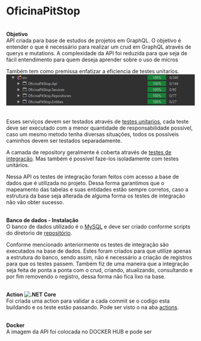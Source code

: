 # OficinaPitStop
<br><b>Objetivo</b></br>
API criada para base de estudos de projetos em GraphQL. 
O objetivo é entender o que é necessário para realizar um crud em GraphQL através de querys e mutations.
A complexidade da API foi reduzida para que seja de fácil entendimento para quem deseja aprender sobre o uso de micros

Também tem como premissa enfatizar a eficiencia de testes unitarios. 
![CodeCoverage](https://github.com/LuizGPG/OficinaPitStop/blob/master/CodeCoverage.PNG)

<br>Esses serviços devem ser testados através de <a href=https://docs.microsoft.com/pt-br/dotnet/core/testing>testes unitarios</a>, cada teste deve ser executado com a menor quantidade de responsabilidade possível, 
caso um mesmo metodo tenha diversas situações, todos os possíveis caminhos devem ser testados separadamente.

A camada de repository geralmente é coberta através de <a href=https://docs.microsoft.com/pt-br/aspnet/core/test/integration-tests>testes de integração</a>. Mas também é possível faze-los isoladamente com testes unitários.

Nessa API os testes de integração foram feitos com acesso a base de dados que é utilizada no projeto.
Dessa forma garantimos que o mapeamento das tabelas e suas entidades estão sempre corretos, caso a estrutura da base seja alterada de alguma forma os testes de integração não vão obter sucesso.

<br><b>Banco de dados - Instalação</b></br>
O banco de dados utilizado é o <a href=https://www.mysql.com/downloads/>MySQL</a> e deve ser criado conforme scripts do diretorio de <a href=https://github.com/LuizGPG/OficinaPitStop/tree/master/OficinaPitStop.Repositories/Banco%20de%20dados> repositório</a>.

Conforme mencionado anteriormente os testes de integração são executados na base de dados. Estes foram criados para que utilize apenas a estrutura do banco, sendo assim, não é necessário a criação de registros para que os testes passem.
Também fiz de uma maneira que a integração seja feita de ponta a ponta com o crud, criando, atualizando, consultando e por fim removendo o registro, dessa forma não fica lixo na base.

<br><b>Action ![.NET Core](https://github.com/LuizGPG/OficinaPitStop/workflows/.NET%20Core/badge.svg?branch=master)</b></br>
Foi criada uma action para validar a cada commit se o codigo esta buildando e os teste estão passando.
Pode ser visto o na aba <a href=https://github.com/LuizGPG/OficinaPitStop/actions>actions</a>.

<br><b>Docker</b></br>
A imagem da API foi colocada no DOCKER HUB e pode ser 
